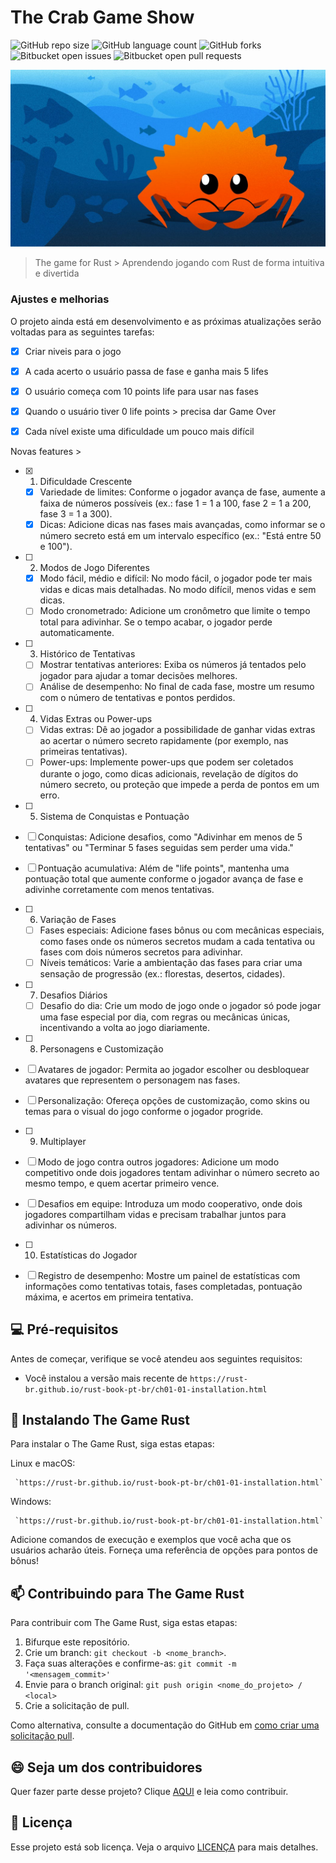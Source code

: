 # The Crab Game Show

![GitHub repo size](https://img.shields.io/github/repo-size/rhenanteix/README-template?style=for-the-badge)
![GitHub language count](https://img.shields.io/github/languages/count/rhenanteix/README-template?style=for-the-badge)
![GitHub forks](https://img.shields.io/github/forks/rhenanteix/README-template?style=for-the-badge)
![Bitbucket open issues](https://img.shields.io/github/issues/rhenanteix/README-template?style=for-the-badge)
![Bitbucket open pull requests](https://img.shields.io/github/pr-raw/rhenanteix/README-template?style=for-the-badge)

<img src="game.jpg" alt="Exemplo imagem">

> The game for Rust > Aprendendo jogando com Rust de forma intuitiva e divertida

### Ajustes e melhorias

O projeto ainda está em desenvolvimento e as próximas atualizações serão voltadas para as seguintes tarefas:

- [x] Criar niveis para o jogo
- [x] A cada acerto o usuário passa de fase e ganha mais 5 lifes
- [x] O usuário começa com 10 points life para usar nas fases
- [x] Quando o usuário tiver 0 life points > precisa dar Game Over
- [x] Cada nível existe uma dificuldade um pouco mais difícil


Novas features >

- [x] 1. Dificuldade Crescente
   - [x] Variedade de limites: Conforme o jogador avança de fase, aumente a faixa de números possíveis (ex.: fase 1 = 1 a 100, fase 2 = 1 a 200, fase 3 = 1 a 300).
   - [x]  Dicas: Adicione dicas nas fases mais avançadas, como informar se o número secreto está em um intervalo específico (ex.: "Está entre 50 e 100").

- [ ] 2. Modos de Jogo Diferentes
  - [x] Modo fácil, médio e difícil: No modo fácil, o jogador pode ter mais vidas e dicas mais detalhadas. No modo difícil, menos vidas e sem dicas.
  - [ ] Modo cronometrado: Adicione um cronômetro que limite o tempo total para adivinhar. Se o tempo acabar, o jogador perde automaticamente.

- [ ] 3. Histórico de Tentativas
    - [ ] Mostrar tentativas anteriores: Exiba os números já tentados pelo jogador para ajudar a tomar decisões melhores.
    - [ ] Análise de desempenho: No final de cada fase, mostre um resumo com o número de tentativas e pontos perdidos.

- [ ] 4. Vidas Extras ou Power-ups
   - [ ] Vidas extras: Dê ao jogador a possibilidade de ganhar vidas extras ao acertar o número secreto rapidamente (por exemplo, nas primeiras tentativas).
   - [ ] Power-ups: Implemente power-ups que podem ser coletados durante o jogo, como dicas adicionais, revelação de dígitos do número secreto, ou proteção que impede a perda de pontos em um erro.

- [ ] 5. Sistema de Conquistas e Pontuação
 - [ ] Conquistas: Adicione desafios, como "Adivinhar em menos de 5 tentativas" ou "Terminar 5 fases seguidas sem perder uma vida."
 - [ ] Pontuação acumulativa: Além de "life points", mantenha uma pontuação total que aumente conforme o jogador avança de fase e adivinhe corretamente com menos tentativas.

- [ ] 6. Variação de Fases
  - [ ] Fases especiais: Adicione fases bônus ou com mecânicas especiais, como fases onde os números secretos mudam a cada tentativa ou fases com dois números secretos    para adivinhar.
  - [ ] Níveis temáticos: Varie a ambientação das fases para criar uma sensação de progressão (ex.: florestas, desertos, cidades).

- [ ] 7. Desafios Diários
   - [ ] Desafio do dia: Crie um modo de jogo onde o jogador só pode jogar uma fase especial por dia, com regras ou mecânicas únicas, incentivando a volta ao jogo diariamente.

- [ ] 8. Personagens e Customização
- [ ] Avatares de jogador: Permita ao jogador escolher ou desbloquear avatares que representem o personagem nas fases.
- [ ] Personalização: Ofereça opções de customização, como skins ou temas para o visual do jogo conforme o jogador progride.

- [ ] 9. Multiplayer
- [ ] Modo de jogo contra outros jogadores: Adicione um modo competitivo onde dois jogadores tentam adivinhar o número secreto ao mesmo tempo, e quem acertar primeiro vence.
 - [ ] Desafios em equipe: Introduza um modo cooperativo, onde dois jogadores compartilham vidas e precisam trabalhar juntos para adivinhar os números.

 - [ ] 10. Estatísticas do Jogador
- [ ] Registro de desempenho: Mostre um painel de estatísticas com informações como tentativas totais, fases completadas, pontuação máxima, e acertos em primeira tentativa.


## 💻 Pré-requisitos

Antes de começar, verifique se você atendeu aos seguintes requisitos:

- Você instalou a versão mais recente de `https://rust-br.github.io/rust-book-pt-br/ch01-01-installation.html`

## 🚀 Instalando The Game Rust

Para instalar o The Game Rust, siga estas etapas:

Linux e macOS:

```
 `https://rust-br.github.io/rust-book-pt-br/ch01-01-installation.html`
```

Windows:

```
 `https://rust-br.github.io/rust-book-pt-br/ch01-01-installation.html`
```


Adicione comandos de execução e exemplos que você acha que os usuários acharão úteis. Forneça uma referência de opções para pontos de bônus!

## 📫 Contribuindo para The Game Rust

Para contribuir com The Game Rust, siga estas etapas:

1. Bifurque este repositório.
2. Crie um branch: `git checkout -b <nome_branch>`.
3. Faça suas alterações e confirme-as: `git commit -m '<mensagem_commit>'`
4. Envie para o branch original: `git push origin <nome_do_projeto> / <local>`
5. Crie a solicitação de pull.

Como alternativa, consulte a documentação do GitHub em [como criar uma solicitação pull](https://help.github.com/en/github/collaborating-with-issues-and-pull-requests/creating-a-pull-request).

<!-- ## 🤝 Colaboradores

Agradecemos às seguintes pessoas que contribuíram para este projeto: -->

<!-- <table>
  <tr>
    <td align="center">
      <a href="#" title="defina o título do link">
        <img src="https://avatars3.githubusercontent.com/u/31936044" width="100px;" alt="Foto do Iuri Silva no GitHub"/><br>
        <sub>
          <b>Iuri Silva</b>
        </sub>
      </a>
    </td>
    <td align="center">
      <a href="#" title="defina o título do link">
        <img src="https://s2.glbimg.com/FUcw2usZfSTL6yCCGj3L3v3SpJ8=/smart/e.glbimg.com/og/ed/f/original/2019/04/25/zuckerberg_podcast.jpg" width="100px;" alt="Foto do Mark Zuckerberg"/><br>
        <sub>
          <b>Mark Zuckerberg</b>
        </sub>
      </a>
    </td>
    <td align="center">
      <a href="#" title="defina o título do link">
        <img src="https://miro.medium.com/max/360/0*1SkS3mSorArvY9kS.jpg" width="100px;" alt="Foto do Steve Jobs"/><br>
        <sub>
          <b>Steve Jobs</b>
        </sub>
      </a>
    </td>
  </tr>
</table> -->

## 😄 Seja um dos contribuidores

Quer fazer parte desse projeto? Clique [AQUI](https://github.com/rhenanteix/rust-study) e leia como contribuir.

## 📝 Licença

Esse projeto está sob licença. Veja o arquivo [LICENÇA](LICENSE.md) para mais detalhes.
